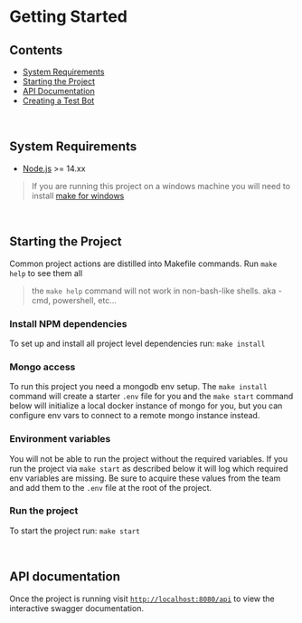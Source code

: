 # Getting Started

## Contents

- [System Requirements](#system-requirements)
- [Starting the Project](#starting-the-project)
- [API Documentation](#api-documentation)
- [Creating a Test Bot](#creating-a-test-bot)

</br>

## System Requirements

- [Node.js](https://nodejs.org/en/) >= 14.xx

> If you are running this project on a windows machine you will need to install [make for windows](http://gnuwin32.sourceforge.net/packages/make.htm)

</br>

## Starting the Project

Common project actions are distilled into Makefile commands. Run `make help` to see them all

> the `make help` command will not work in non-bash-like shells. aka - cmd, powershell, etc...

### Install NPM dependencies

To set up and install all project level dependencies run: `make install`

### Mongo access

To run this project you need a mongodb env setup. The `make install` command will create a starter `.env` file for you and the `make start` command below will initialize a local docker instance of mongo for you, but you can configure env vars to connect to a remote mongo instance instead.

### Environment variables

You will not be able to run the project without the required variables. If you run the project via `make start` as described below it will log which required env variables are missing. Be sure to acquire these values from the team and add them to the `.env` file at the root of the project.

### Run the project

To start the project run: `make start`

</br>

## API documentation

Once the project is running visit [`http://localhost:8080/api`](http://localhost:8080/api) to view the interactive swagger documentation.
